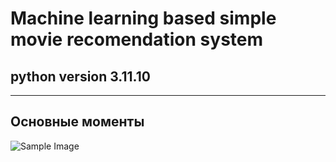# Machine learning based simple movie recomendation system
## python version 3.11.10
---
## Основные моменты
![Sample Image](https://www.google.com/url?sa=i&url=https%3A%2F%2Fwww.mdpi.com%2F2076-3417%2F13%2F22%2F12413&psig=AOvVaw0dWzYB9c3NduSWVmZJIkJM&ust=1733916005760000&source=images&cd=vfe&opi=89978449&ved=0CBQQjRxqFwoTCMjl6M6KnYoDFQAAAAAdAAAAABAQ)
